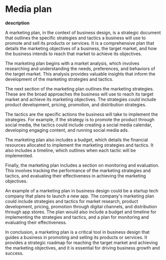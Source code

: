 # Media plan

**description**

A marketing plan, in the context of business design, is a strategic document that outlines the specific strategies and tactics a business will use to promote and sell its products or services. It is a comprehensive plan that details the marketing objectives of a business, the target market, and how the business intends to reach that market to achieve its objectives.

The marketing plan begins with a market analysis, which involves researching and understanding the needs, preferences, and behaviors of the target market. This analysis provides valuable insights that inform the development of the marketing strategies and tactics.

The next section of the marketing plan outlines the marketing strategies. These are the broad approaches the business will use to reach its target market and achieve its marketing objectives. The strategies could include product development, pricing, promotion, and distribution strategies.

The tactics are the specific actions the business will take to implement the strategies. For example, if the strategy is to promote the product through social media, the tactics could include creating a social media calendar, developing engaging content, and running social media ads.

The marketing plan also includes a budget, which details the financial resources allocated to implement the marketing strategies and tactics. It also includes a timeline, which outlines when each tactic will be implemented.

Finally, the marketing plan includes a section on monitoring and evaluation. This involves tracking the performance of the marketing strategies and tactics, and evaluating their effectiveness in achieving the marketing objectives.

An example of a marketing plan in business design could be a startup tech company that plans to launch a new app. The company's marketing plan could include strategies and tactics for market research, product development, pricing, promotion through digital channels, and distribution through app stores. The plan would also include a budget and timeline for implementing the strategies and tactics, and a plan for monitoring and evaluating their effectiveness.

In conclusion, a marketing plan is a critical tool in business design that guides a business in promoting and selling its products or services. It provides a strategic roadmap for reaching the target market and achieving the marketing objectives, and it is essential for driving business growth and success.